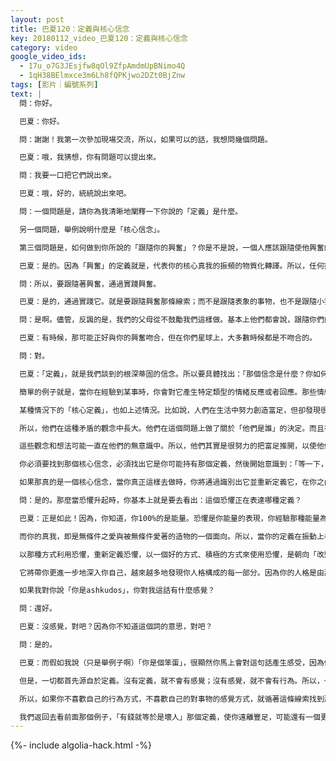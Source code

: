 ```yaml
---
layout: post
title: 巴夏120：定義與核心信念
key: 20180112_video_巴夏120：定義與核心信念
category: video
google_video_ids:
  - 17u_o7G3JEsjfw8qOl9ZfpAmdmUpBNimo4Q
  - 1qH38BElmxce3m6Lh8fQPKjwo2DZt0BjZnw
tags: [影片｜編號系列]
text: |
  問：你好。

  巴夏：你好。

  問：謝謝！我第一次參加現場交流，所以，如果可以的話，我想問幾個問題。

  巴夏：哦，我猜想，你有問題可以提出來。

  問：我要一口把它們說出來。

  巴夏：哦，好的，統統說出來吧。

  問：一個問題是，請你為我清晰地闡釋一下你說的「定義」是什麼。

  另一個問題，舉例說明什麼是「核心信念」。

  第三個問題是，如何做到你所說的「跟隨你的興奮」？你是不是說，一個人應該跟隨使他興奮的事物，就只是一直朝這個方向前進。你是這個意思嗎？

  巴夏：是的。因為「興奮」的定義就是，代表你的核心真我的振頻的物質化轉譯。所以，任何攜帶了這種振頻的事物——如極大的興奮，愛，創造，激情——正是你應該去實踐的，無論它們表面看起來是怎樣的，也無論它們以何種形式出現，因為興奮就是引導你做回你自己的一條線索，把你帶向所有其它能夠以興奮的方式顯化在你生活中的一切事物。

  問：所以，要跟隨著興奮，通過實踐興奮。

  巴夏：是的，通過實踐它。就是要跟隨興奮那條線索；而不是跟隨表象的事物，也不是跟隨小我意識以為的與你接下來該做之事有關的某事物。來到你面前的那些包含了最高喜悅的事情，就是你接下來要做之事的路標和指示牌。雖然以你的物質心智的觀點來看，它可能看上去不是最快捷的路徑，但其實它是的。

  問：是啊。儘管，反諷的是，我們的父母從不鼓勵我們這樣做。基本上他們都會說，跟隨你們的義務和責任，某種意義上就是就，跟隨別人對你的期望。

  巴夏：有時候，那可能正好與你的興奮吻合，但在你們星球上，大多數時候都是不吻合的。

  問：對。

  巴夏：「定義」，就是我們談到的根深蒂固的信念。所以要具體找出：「那個信念是什麼？你如何定義你與任何情況的關係？你生活中發生的各種情形中，你認為你是誰？」——這些問題的答案，基本上就是我們所說的，在那種情況下你對自己的「定義」。

  簡單的例子就是，當你在經驗到某事時，你會對它產生特定類型的情緒反應或者回應。那些情緒反應，完全是源自於在那事件中，你如何定義「你是誰」而產生的。所以，在最簡單的層面上講，如果在某個情況下，你發現自己產生了（你們人類代表性的稱之為）「負面情緒反應」或「負面情緒體驗」時，那主要是因為，你關於自我的定義，允許你以那種方式為你的能量著色。而那些定義，很可能在根本上與你的真我不是和諧一致的。如果你對那種情況體驗到的是喜悅，或者至少是中性的反應，那麼很可能，你的定義與你的真我是和諧一致的，在那種情況下你對於「你是誰」的定義更加和諧一致。

  某種情況下的「核心定義」，也如上述情況。比如說，人們在生活中努力創造富足，但卻發現很難實現富足，因此感受到負面情緒體驗。當他們深入探究自己的定義時，可能發現自己被教導的信念是相互矛盾的。也就是說，一方面，父母可能告訴他說，除非你很有錢否則你永遠都不是真正的成功者；而另一方面，他們又被教導去相信，錢是萬惡之源。

  所以，他們在這種矛盾的觀念中長大。他們在這個問題上做了關於「他們是誰」的決定。而且在他們的自我定義中，「做一個好人」突然變得更為重要。但是，因為他們想把自己定義為一個好人，而根據他們被教導並接受的那種信念，他們會說：「我要做個好人而不是一個壞人的唯一途徑就是，永遠都不做有錢人。」

  這些觀念和想法可能一直在他們的無意識中。所以，他們其實是很努力的把富足推開，以使他們成為他們自我定義中的「做一個好人」。但那僅僅是因為他們將之與一個被給予的定義聯繫在一起，那個定義即是：有錢人就等於是惡人。

  你必須要找到那個核心信念，必須找出它是你可能持有那個定義，然後開始意識到：「等一下，我不必以那種方式定義那個概念啊，因為有錢並不一定意味著就是惡人啊。」你必須分解、並分離出那個定義，這樣，它對你就不再真實了。將它帶入意識層面，分解它，然後問問你自己：「對於這個問題，我更喜歡哪種定義？」（跟你自己說：）我更喜歡去相信，我可以很有錢同時也是一個好人。這兩者可以共存，而不對立。這樣，你就已經創造出一個新的定義，一種新的可能、新的真實。

  如果那真的是一個核心信念，當你真正這樣去做時，你將通過識別出它並重新定義它，在你之內創造出一種全新的振動，它將會吸引完全不同的事物進入你的生活，你也將以不同的方式回應，並經驗到不同的顯化。這解釋了那個問題了嗎？

  問：是的。那麼當恐懼升起時，你基本上就是要去看出：這個恐懼正在表達哪種定義？

  巴夏：正是如此！因為，你知道，你100%的是能量。恐懼是你能量的表現，你經驗那種能量為恐懼。認識到你有恐懼，或者理解到：僅僅是你體驗能量為恐懼，因為你的能量運行流經了那些與你的真我不一致的信念。當你運行那能量流經與你的真我諧同一致的信念體系和定義時，你會經驗到全然相同的能量為喜悅。

  而你的真我，即是無條件之愛與被無條件愛著的造物的一個面向。所以，當你的定義在振動上相異於你的真我時，你的能量振動頻率就會被扭曲，你對那種能量扭曲的感受，即你們稱之為「恐懼」的那種情緒。但那是件好事。因為如果你確實有能量扭曲，那麼恐懼就是一個警鈴，它敲響你的門來喚醒你：「嗨，我來讓你非常明確地知道，——因為你無法忽視我：即你有一個定義與你的真我的關係不正常、不一致，所以我來給你一個機會讓你找出那個定義是什麼」，這樣，恐懼就在服務於一個積極的目的。

  以那種方式利用恐懼，重新定義恐懼，以一個好的方式、積極的方式來使用恐懼，是朝向「改變定義」的第一步。來到你面前的任何事物都是一個「信使」，為你帶來更多關於「你是誰」的訊息。如果你以這種方式來利用你的每一個經驗，以這種方式重新定義你的每一個經驗，那麼你將會以這種方式經驗到一切。

  它將帶你更進一步地深入你自己，越來越多地發現你人格構成的每一部分。因為你的人格是由那些你相信為最真實的定義構建而成的。定義總是會引發情緒，情緒總是會引發行為。沒有感覺，你就不會表達出行為，沒有定義，你就不會經驗到感覺。

  如果我對你說「你是ashkudos」，你對我這話有什麼感覺？

  問：還好。

  巴夏：沒感覺，對吧？因為你不知道這個詞的意思，對吧？

  問：是的。

  巴夏：而假如我說（只是舉例子啊）「你是個笨蛋」，很顯然你馬上會對這句話產生感受，因為你已經賦予這個詞一個意思，並認為它是真的。但是假如「笨蛋」變得與「ashkudos」一樣，對於你都沒有意義，你就不會起反應。你會保持中立，並認識到它只是定義。你可以選擇賦予它正向的或者是負向的意義，或者認出它與你無關，那麼你就不會對它起負面情緒反應，而只是繼續自己。

  但是，一切都首先源自於定義。沒有定義，就不會有感覺；沒有感覺，就不會有行為。所以，一切行為源自於感覺，感覺源自於定義。

  所以，如果你不喜歡自己的行為方式，不喜歡自己的對事物的感覺方式，就循著這條線索找到那個定義，問自己這個尖銳的問題：「我必定相信了哪些關於自己的為真實的，以使我於這種情況下產生了這種情緒體驗和這種行為？」這將是分離出那個定義、挖掘到核心定義的第一步。因為在那個定義之下可能還有其它定義來支持這個定義。

  我們返回去看前面那個例子，「有錢就等於是壞人」那個定義，使你遠離豐足，可能還有一個更深的信念使你相信了這個定義，使你認為這個定義是真實的。那個更深的信念可能與你的自我價值感有關。（你可能會說）「哦，我可能在智力上理解了『有錢並不等於就是壞人』。但我好像還是無法突破這個觀念，將豐足吸引過來」，可能在那個定義之下還潛藏著另一個更深的核心問題，它與你是否相信你值得擁有豐足有關的，你懂了嗎？這有助於你理清這個問題了嗎？
---
```


{%- include algolia-hack.html -%}
